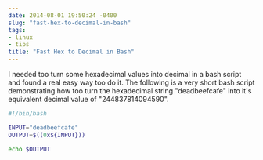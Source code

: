 ```yaml
---
date: 2014-08-01 19:50:24 -0400
slug: "fast-hex-to-decimal-in-bash"
tags:
- linux
- tips
title: "Fast Hex to Decimal in Bash"
---
```


I needed too turn some hexadecimal values into decimal in a bash script and
found a real easy way too do it. The following is a very short bash script
demonstrating how too turn the hexadecimal string "deadbeefcafe" into it's
equivalent decimal value of "244837814094590".

```bash
#!/bin/bash

INPUT="deadbeefcafe"
OUTPUT=$((0x${INPUT}))

echo $OUTPUT
```
